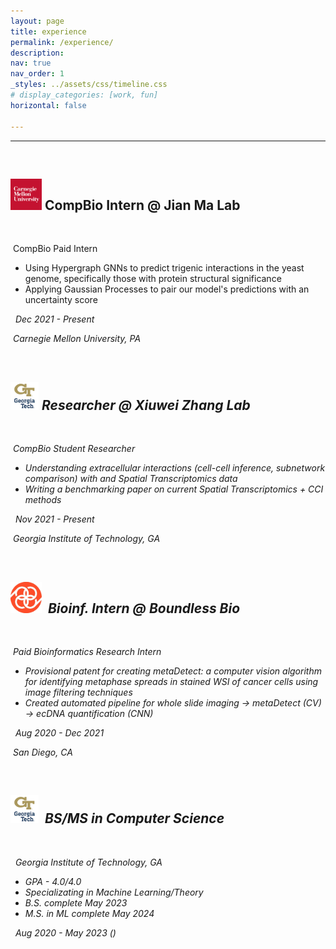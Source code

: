 ```yaml
---
layout: page
title: experience
permalink: /experience/
description: 
nav: true
nav_order: 1
_styles: ../assets/css/timeline.css
# display_categories: [work, fun]
horizontal: false

---
```

<link rel="stylesheet" href="../assets/css/timeline.css">

<body>
    <hr>
   <div id="timeline">
	<!-- Timeline Item, copy from here to create various boxes -->
	<div class="timeline-item">
		<!--Icon inside the circle-->
		<div class="timeline-icon">
			<img src="assets/images/star.svg" width="25px" alt="">
		</div>
		<!-- Content from timeline box and position (right or left)-->
		<div class="timeline-content right">
			<h2><img src="../assets/img/cmu.png" width="50vw" height="50vh">  CompBio Intern @ Jian Ma Lab </h2>
            <br/>
			<p><i class='fas fa-id-badge'></i> &nbsp;CompBio Paid Intern </p>
			<p>
                <ul>
                <li>Using Hypergraph GNNs to predict trigenic interactions in the yeast genome, specifically those with protein structural significance</li>
                <li>Applying Gaussian Processes to pair our model's predictions with an uncertainty score</li>
                </ul>
			</p>
            <p><i class='fas fa-calendar'/> &nbsp; <em>Dec 2021 - Present</em></p>
			<p><i class='fas fa-map-marker-alt'></i> <em>&nbsp;Carnegie Mellon University, PA </em> </p>
			<!-- <a href="#" class="btn">button</a> -->
		</div>
	</div>
    <div class="timeline-item">
		<!--Icon inside the circle-->
		<div class="timeline-icon">
			<img src="assets/images/star.svg" width="25px" alt="">
		</div>
		<!-- Content from timeline box and position (right or left)-->
		<div class="timeline-content left">
			<h2>  <img src="../assets/img/gt.png" width="45vw" height="45vh"> Researcher @ Xiuwei Zhang Lab</h2>
            <br/>
			<p><i class='fas fa-id-badge'></i> &nbsp;CompBio Student Researcher </p>
			<p>
                <ul>
                <li>Understanding extracellular interactions (cell-cell inference, subnetwork comparison) with and Spatial Transcriptomics data</li>
                <li>Writing a benchmarking paper on current Spatial Transcriptomics + CCI methods</li>
                </ul>
			</p>
			<div>
			<p><i class='fas fa-calendar'/> &nbsp; <em>Nov 2021 - Present</em></p>
			<p><i class='fas fa-map-marker-alt'></i> <em>&nbsp;Georgia Institute of Technology, GA </em> </p>
			</div>
			<!-- <a href="#" class="btn">button</a> -->
        </div>
	</div>
    <div class="timeline-item">
		<!--Icon inside the circle-->
		<div class="timeline-icon">
			<img src="assets/images/star.svg" width="25px" alt="">
		</div>
		<!-- Content from timeline box and position (right or left)-->
		<div class="timeline-content right">
			<h2><img src="../assets/img/ppi_trans.png" width="50vw" height="50vh">&nbsp; Bioinf. Intern @ Boundless Bio</h2>
            <br/>
			<p><i class='fas fa-id-badge'></i> &nbsp;Paid Bioinformatics Research Intern </p>
			<p>
                <ul>
                <li>Provisional patent for creating metaDetect: a computer vision algorithm for identifying metaphase spreads in stained WSI of cancer cells using image filtering techniques</li>
                <li>Created automated pipeline for whole slide imaging → metaDetect (CV) → ecDNA quantification (CNN)</li>
                </ul>
			</p>
            <p><i class='fas fa-calendar'/> &nbsp; <em>Aug 2020 - Dec 2021</em></p>
			<p><i class='fas fa-map-marker-alt'></i> <em>&nbsp;San Diego, CA </em> </p>
			<!-- <a href="#" class="btn">button</a> -->
        </div>
	</div>
    <div class="timeline-item">
		<!--Icon inside the circle-->
		<div class="timeline-icon">
			<img src="assets/images/star.svg" width="25px" alt="">
		</div>
		<!-- Content from timeline box and position (right or left)-->
		<div class="timeline-content left">
			<h2><img src="../assets/img/gt.png" width="45vw" height="45vh">&nbsp; BS/MS in Computer Science</h2>
            <br/>
            <p><i class='fas fa-map-marker-alt'></i> <em>&nbsp; Georgia Institute of Technology, GA</em> </p>
			<p>
                <ul>
                <li>GPA - 4.0/4.0</li>
                <li>Specializating in Machine Learning/Theory</li>
                <li>B.S. complete May 2023</li>
                <li>M.S. in ML complete May 2024</li>
                </ul>
			</p>
            <p><i class='fas fa-calendar'/> &nbsp; <em>Aug 2020 - May 2023 </em>(<i class='fas fa-graduation-cap'></i>)</p>	
			<!-- <a href="#" class="btn">button</a> -->
        </div>
	</div>
    <div class="timeline-item">
		<!--Icon inside the circle-->
		<div class="timeline-icon">
		</div>
	</div>
</div>

</body> 
